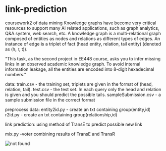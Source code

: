 # link-prediction
coursework2 of data mining
Knowledge graphs have become very critical resources to support many AI related applications, such as graph analytics, Q&A system, web search, etc. A knowledge graph is a multi-relational graph composed of entities as nodes and relations as different types of edges. An instance of edge is a triplet of fact (head entity, relation, tail entity) (denoted as (h, r, t)).

"This task, as the second project in EE448 course, asks you to infer missing links in an observed academic knowledge graph. To avoid internal information leakage, all the entities are encoded into 8-digit hexadecimal numbers."


data:
train.csv - the training set, triplets are given in the format of (head, relation, tail).
test.csv - the test set. In each query only the head and relation is given and you should predict the possible tails.
sampleSubmission.csv - a sample submission file in the correct format

preprocess data:
entity2id.py - create an txt containing group(entity,id)
r2id.py      - create an txt containing group(relationship,id)

link prediction:
using method of TransE to predict possible new link

mix.py -voter combining results of TransE and TransR

![not found](https://github.com/DanDanZee/link-prediction/tree/master/data/poster.jpg)
